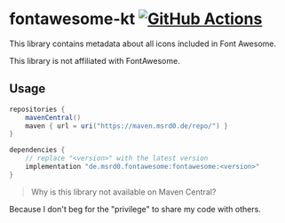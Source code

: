 # fontawesome-kt [![GitHub Actions](https://github.com/msrd0/fontawesome-kt/actions/workflows/kotlin.yml/badge.svg)](https://github.com/msrd0/fontawesome-kt/actions/workflows/kotlin.yml)

This library contains metadata about all icons included in Font Awesome.

This library is not affiliated with FontAwesome.

## Usage

```gradle
repositories {
	mavenCentral()
	maven { url = uri("https://maven.msrd0.de/repo/") }
}

dependencies {
	// replace "<version>" with the latest version
	implementation "de.msrd0.fontawesome:fontawesome:<version>"
}
```

> Why is this library not available on Maven Central?

Because I don't beg for the "privilege" to share my code with others.
